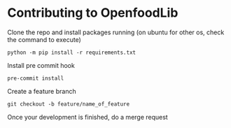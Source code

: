 # Contributing to OpenfoodLib


Clone the repo and install packages running (on ubuntu for other os, check the command to execute)

`python -m pip install -r requirements.txt`

Install pre commit hook

`pre-commit install`

Create a feature branch 

`git checkout -b feature/name_of_feature`

Once your development is finished, do a merge request

